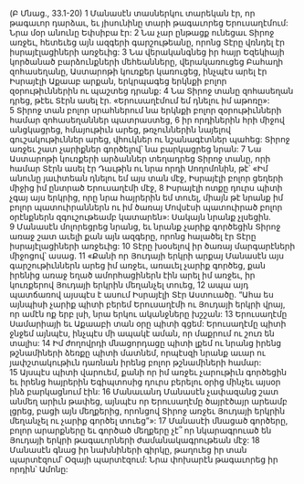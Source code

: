 (Բ Մնաց., 33.1-20)
1 Մանասէն տասներկու տարեկան էր, որ թագաւոր դարձաւ, եւ յիսունինը տարի թագաւորեց Երուսաղէմում: Նրա մօր անունը Եփսիբա էր: 2 Նա չար ընթացք ունեցաւ Տիրոջ առջեւ, հետեւեց այն ազգերի գարշութեանը, որոնց Տէրը վռնդել էր իսրայէլացիների առջեւից: 3 Նա վերականգնեց իր հայր Եզեկիայի կործանած բարձունքների մեհեանները, վերակառուցեց Բահաղի զոհասեղանը, Աստարոթի կուռքեր կառուցեց, ինչպէս արել էր Իսրայէլի Աքաաբ արքան, երկրպագեց երկնքի բոլոր զօրութիւններին ու պաշտեց դրանք: 4 Նա Տիրոջ տանը զոհասեղան դրեց, թէեւ Տէրն ասել էր. «Երուսաղէմում եմ դնելու իմ աթոռը»: 5 Տիրոջ տան բոլոր սրահներում նա երկնքի բոլոր զօրութիւնների համար զոհասեղաններ պատրաստեց, 6 իր որդիներին հրի միջով անցկացրեց, հմայութիւն արեց, թռչուններին նայելով գուշակութիւններ արեց, վհուկներ ու նշանագէտներ պահեց: Տիրոջ առջեւ շատ չարիքներ գործելով՝ նա բարկացրեց նրան: 7 Նա Աստարոթի կուռքերի արձաններ տեղադրեց Տիրոջ տանը, որի համար Տէրն ասել էր Դաւթին ու նրա որդի Սողոմոնին, թէ՝ «Իմ անունը յաւիտեան դնելու եմ այս տան մէջ, Իսրայէլի բոլոր ցեղերի միջից իմ ընտրած Երուսաղէմի մէջ, 8 Իսրայէլի ոտքը դուրս պիտի չգայ այս երկրից, որը նրա հայրերին եմ տուել, միայն թէ նրանք իմ բոլոր պատուիրաններն ու իմ ծառայ Մովսէսի պատուիրած բոլոր օրէնքներն զգուշութեամբ կատարեն»: Սակայն նրանք չլսեցին. 9 Մանասէն մոլորեցրեց նրանց, եւ նրանք չարիք գործեցին Տիրոջ առաջ շատ աւելի քան այն ազգերը, որոնց հալածել էր Տէրը իսրայէլացիների առջեւից:
10 Տէրը խօսելով իր ծառայ մարգարէների միջոցով՝ ասաց. 11 «Քանի որ Յուդայի երկրի արքայ Մանասէն այս գարշութիւններն արեց իմ առջեւ, առաւել չարիք գործեց, քան իրենից առաջ եղած ամորհացիներն էին արել իմ առջեւ, իր կուռքերով Յուդայի երկրին մեղանչել տուեց, 12 ապա այդ պատճառով այսպէս է ասում Իսրայէլի Տէր Աստուածը. “Ահա ես այնպիսի չարիք պիտի բերեմ Երուսաղէմի ու Յուդայի երկրի վրայ, որ ամէն ոք երբ լսի, նրա երկու ականջները խշշան: 13 Երուսաղէմը Սամարիայի եւ Աքաաբի տան օրը պիտի գցեմ: Երուսաղէմը պիտի ջնջեմ այնպէս, ինչպէս մի ապակէ աման, որ մաքրում ու շուռ են տալիս: 14 Իմ ժողովրդի մնացորդացը պիտի լքեմ ու նրանց իրենց թշնամիների ձեռքը պիտի մատնեմ, որպէսզի նրանք աւար ու յափշտակութիւն դառնան իրենց բոլոր թշնամիների համար: 15 Այսպէս պիտի վարուեմ, քանի որ իմ առջեւ չարութիւն գործեցին եւ իրենց հայրերին Եգիպտոսից դուրս բերելու օրից մինչեւ այսօր ինձ բարկացնում էին: 16 Մանաւանդ Մանասէն չափազանց շատ անմեղ արիւն թափեց, այնպէս որ Երուսաղէմը ծայրէծայր արեամբ լցրեց, բացի այն մեղքերից, որոնցով Տիրոջ առջեւ Յուդայի երկրին մեղանչել ու չարիք գործել տուեց”»:
17 Մանասէի մնացած գործերը, բոլոր արարքները եւ գործած մեղքերը չէ՞ որ նկարագրուած են Յուդայի երկրի թագաւորների ժամանակագրութեան մէջ:
18 Մանասէն գնաց իր նախնիների գիրկը, թաղուեց իր տան պարտէզում՝ Օզայի պարտէզում: Նրա փոխարէն թագաւորեց իր որդին՝ Ամոնը:
